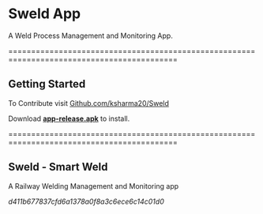 # Sweld App
A Weld Process Management and Monitoring App.

===========================================================================================
## Getting Started

To Contribute
visit [Github.com/ksharma20/Sweld](https://www.github.com/ksharma20/Sweld/)

Download [**app-release.apk**](/build/app/outputs/flutter-apk/app-release.apk) to install.


===========================================================================================
## Sweld - Smart Weld
A Railway Welding Management and Monitoring app

  *d411b677837cfd6a1378a0f8a3c6ece6c14c01d0*
